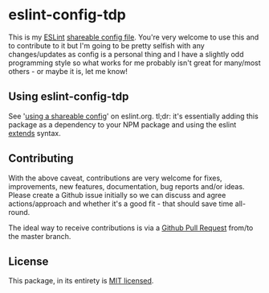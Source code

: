 # eslint-config-tdp

This is my [ESLint](http://eslint.org/) [shareable config file](http://eslint.org/docs/developer-guide/shareable-configs). You're very welcome to use this and to contribute to it but I'm going to be pretty selfish with any changes/updates as config is a personal thing and I have a slightly odd programming style so what works for me probably isn't great for many/most others - or maybe it is, let me know!

## Using eslint-config-tdp
See '[using a shareable config](http://eslint.org/docs/developer-guide/shareable-configs#using-a-shareable-config)' on eslint.org. tl;dr: it's essentially adding this package as a dependency to your NPM package and using the eslint [extends](http://eslint.org/docs/user-guide/configuring#extending-configuration-files) syntax.

## Contributing
With the above caveat, contributions are very welcome for fixes, improvements, new features, documentation, bug reports and/or ideas. Please create a Github issue initially so we can discuss and agree actions/approach and whether it's a good fit - that should save time all-round.

The ideal way to receive contributions is via a [Github Pull Request](https://help.github.com/articles/using-pull-requests/) from/to the master branch.

## License
This package, in its entirety is [MIT licensed](./license.md).
